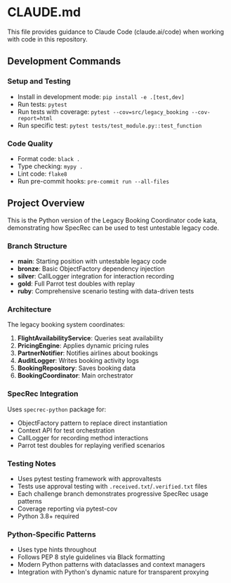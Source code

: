 # CLAUDE.md

This file provides guidance to Claude Code (claude.ai/code) when working with code in this repository.

## Development Commands

### Setup and Testing
- Install in development mode: `pip install -e .[test,dev]`
- Run tests: `pytest`
- Run tests with coverage: `pytest --cov=src/legacy_booking --cov-report=html`
- Run specific test: `pytest tests/test_module.py::test_function`

### Code Quality
- Format code: `black .`
- Type checking: `mypy .`
- Lint code: `flake8`
- Run pre-commit hooks: `pre-commit run --all-files`

## Project Overview

This is the Python version of the Legacy Booking Coordinator code kata, demonstrating how SpecRec can be used to test untestable legacy code.

### Branch Structure

- **main**: Starting position with untestable legacy code
- **bronze**: Basic ObjectFactory dependency injection
- **silver**: CallLogger integration for interaction recording
- **gold**: Full Parrot test doubles with replay
- **ruby**: Comprehensive scenario testing with data-driven tests

### Architecture

The legacy booking system coordinates:
1. **FlightAvailabilityService**: Queries seat availability
2. **PricingEngine**: Applies dynamic pricing rules
3. **PartnerNotifier**: Notifies airlines about bookings
4. **AuditLogger**: Writes booking activity logs
5. **BookingRepository**: Saves booking data
6. **BookingCoordinator**: Main orchestrator

### SpecRec Integration

Uses `specrec-python` package for:
- ObjectFactory pattern to replace direct instantiation
- Context API for test orchestration
- CallLogger for recording method interactions
- Parrot test doubles for replaying verified scenarios

### Testing Notes

- Uses pytest testing framework with approvaltests
- Tests use approval testing with `.received.txt`/`.verified.txt` files
- Each challenge branch demonstrates progressive SpecRec usage patterns
- Coverage reporting via pytest-cov
- Python 3.8+ required

### Python-Specific Patterns

- Uses type hints throughout
- Follows PEP 8 style guidelines via Black formatting
- Modern Python patterns with dataclasses and context managers
- Integration with Python's dynamic nature for transparent proxying